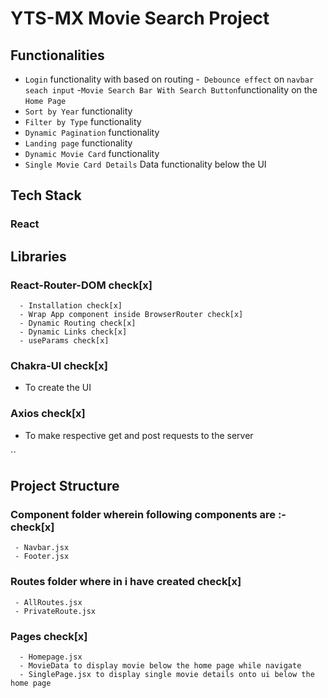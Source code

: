 # YTS-MX Movie Search Project

## Functionalities 
  - `Login` functionality with based on routing 
  -` Debounce effect` on `navbar seach input` 
  -` Movie Search Bar With Search Button `functionality on the `Home Page`
  - `Sort by Year` functionality
  - `Filter by Type` functionality
  - `Dynamic Pagination` functionality
  - `Landing page` functionality
  - `Dynamic Movie Card` functionality
  - `Single Movie Card Details` Data functionality  below the UI






## Tech Stack

### React

## Libraries



### React-Router-DOM check[x]

      - Installation check[x]
      - Wrap App component inside BrowserRouter check[x]
      - Dynamic Routing check[x]
      - Dynamic Links check[x]
      - useParams check[x]

### Chakra-UI check[x]

- To create the UI

### Axios check[x]

- To make respective get and post requests to the server

``

## Project Structure

### Component folder wherein following components are :- check[x]

     - Navbar.jsx
     - Footer.jsx

### Routes folder where in i have created check[x]

     - AllRoutes.jsx
     - PrivateRoute.jsx

### Pages check[x]

      - Homepage.jsx
      - MovieData to display movie below the home page while navigate
      - SinglePage.jsx to display single movie details onto ui below the home page



